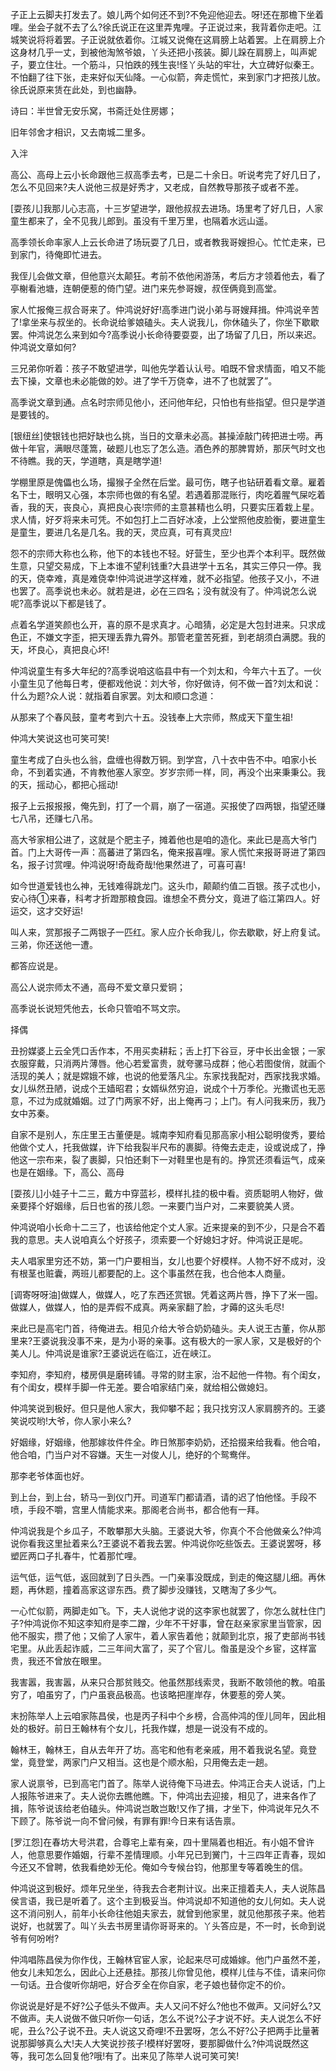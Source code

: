 <!-- { "loadSidebar": true } -->
子正上云脚夫打发去了。娘儿两个如何还不到?不免迎他迎去。呀!还在那檐下坐着哩。坐会子就不去了么?徐氏说正在这里弄鬼哩。子正说过来，我背着你走吧。江城笑说将将着罢。子正说就依着你。江城又说俺在这肩膀上站着罢。上在肩膀上介这身材几乎一丈，到被他淘煞爷娘，丫头还把小孩装。脚儿跺在肩膀上，叫声妮子，要立住壮。一个筋斗，只怕跌的残生丧!怪丫头站的牢壮，大立碑好似秦王。不怕翻了往下张，走来好似天仙降。一心似箭，奔走慌忙，来到家门才把孩儿放。徐氏说原来赁在此处，到也幽静。

诗曰：半世曾无安乐窝，书斋迁处住房娜；

旧年邻舍才相识，又去南城二里多。

入泮

高公、高母上云小长命跟他三叔高季去考，已是二十余日。听说考完了好几日了，怎么不见回来?夫人说他三叔是好秀才，又老成，自然教导那孩子或者不差。

[耍孩儿]我那儿心志高，十三岁望进学，跟他叔叔去进场。场里考了好几日，人家童生都来了，全不见我儿郎到。虽没有千里万里，也隔着水远山遥。

高季领长命率家人上云长命进了场玩耍了几日，或者教我哥嫂担心。忙忙走来，已到家门，待俺即忙进去。

我侄儿会做文章，但他意兴太颠狂。考前不依他闲游荡，考后方才领着他去，看了亭榭看池塘，连朝便惹的倚门望。进门来先参哥嫂，叔侄俩竟到高堂。

家人忙报俺三叔合哥来了。仲鸿说好好!高季进门说小弟与哥嫂拜揖。仲鸿说辛苦了!拿坐来与叔坐的。长命说给爹娘磕头。夫人说我儿，你休磕头了，你坐下歇歇罢。仲鸿说怎么来到如今?高季说小长命待要耍耍，出了场留了几日，所以来迟。仲鸿说文章如何?

三兄弟你听着：孩子不敢望进学，叫他先学着认认号。咱既不曾求情面，咱又不能去下操，文章也未必能做的妙。进了学千万侥幸，进不了也就罢了”。

高季说文章到通。点名时宗师见他小，还问他年纪，只怕也有些指望。但只是学道是要钱的。

[银纽丝]使银钱也把好缺也么挑，当日的文章未必高。甚操淖敲门砖把进士唠。再做十年官，满眼尽蓬篙，破题儿也忘了怎么造。酒色养的那脾胃娇，那厌气时文也不待瞧。我的天，学道瞎，真是瞎学道!

学棚里原是傀儡也么场，撮猴子全然在后堂。最可伤，瞎子也钻研着看文章。雇着名下士，眼明又心强，本宗师也做的有名望。若遇着那混账行，肉吃着腥气屎吃着香，我的天，丧良心，真把良心丧!宗师的主意甚精也么明，只要实压着栽上星。求人情，好歹将来未可凭。不如包打上二百好冰凌，上公堂照他皮脸衡，要进童生是童生，要进几名是几名。我的天，灵应真，可有真灵应!

怨不的宗师大称也么称，他下的本钱也不轻。好营生，至少也弄个本利平。既然做生意，只望交易成，下上本谁不望利钱重?大县进学十五名，其实三停只一停。我的天，侥幸难，真是难侥幸!仲鸿说进学这样难，就不必指望。他孩子又小，不进也罢了。高季说也未必。就若是进，必在三四名；没有就没有了。仲鸿说怎么说呢?高季说以下都是钱了。

点着名学道笑颜也么开，喜的原不是求真才。心暗猜，必定是大包封进来。只求成色正，不嫌文字歪，把天理丢靠九霄外。那管老童苦死捱，到老胡须白满腮。我的天，坏良心，真把良心坏!

仲鸿说童生有多大年纪的?高季说咱这临县中有一个刘太和，今年六十五了。一伙小童生见了他每日考，便都戏他说：刘大爷，你好做诗，何不做一首?刘太和说：什么为题?众人说：就指着自家罢。刘太和顺口念道：

从那来了个春风鼓，童考考到六十五。没钱奉上大宗师，熬成天下童生祖!

仲鸿大笑说这也可笑可笑!

童生考成了白头也么翁，盘缠也得数万铜。到学宫，八十衣中告不中。咱家小长命，不到着实通，不肯教他塞人家空。岁岁宗师一样，同，再没个出来秉秉公。我的天，摇动心，都把心摇动!

报子上云报报报，俺先到，打了一个肩，崩了一宿道。买报使了四两银，指望还赚七八吊，还赚七八吊。

高大爷家相公进了，这就是个肥主子，摊着他也是咱的造化。来此已是高大爷门首。门上大哥传一声：高蕃进了第四名，俺来报喜哩。家人慌忙来报哥哥进了第四名，报子讨赏哩。仲鸿说呀!奇哉奇哉!他果然进了，可喜可喜!

如今世道爱钱也么神，无钱难得跳龙门。这头巾，颠颠约值二百银。孩子忒也小，安心待①来春，科考才折蹬那粮食园。谁想全不费分文，竟进了临江第四人。好运交，这才交好运!

叫人来，赏那报子二两银子一匹红。家人应介长命我儿，你去歇歇，好上府复试。三弟，你还送他一遭。

都答应说是。

高公人说宗师太不通，高母不爱文章只爱铜；

高季说长说短凭他去，长命只管咱不骂文宗。

择偶

丑扮媒婆上云全凭口舌作本，不用买卖耕耘；舌上打下谷豆，牙中长出金银；一家衣服穿戴，只消两片薄唇。他心若爱富贵，就夸骡马成群；他心若图俊俏，就画个活现的美人；就是嫦娥不嫁，也说的他爱落凡尘。东家找我配对，西家找我求婚。女儿纵然丑陋，说成个王嫱昭君；女婿纵然穷迫，说成个十万季伦。光撒谎也无恶意，不过为成就婚姻。过了门两家不好，出上俺再刁；上门。有人问我来历，我乃女中苏秦。

自家不是别人，东庄里王古董便是。城南李知府看见那高家小相公聪明俊秀，要给他做个丈人，托我做媒，许下给我裂半尺布的裹脚。待俺去走走，设或说成了，挣他这一宗布来，裂了裹脚，只怕还剩下一对鞋里也是有的。挣赏还须看运气，成亲也是在姻缘。下，高公、高母

[耍孩儿]小娃子十二三，戴方中穿蓝衫，模样扎挂的极中看。资质聪明人物好，做亲要择个好姻缘，后日也省的孩儿怨。一来要门当户对，二来要貌美人贤。

仲鸿说咱小长命十二三了，也该给他定个丈人家。近来提亲的到不少，只是合不着我的意思。夫人说咱真么个好孩子，须索要一个好媳妇才好。仲鸿说正是呢。

夫人唱家里穷还不妨，第一门户要相当，女儿也要个好模样。人物不好不成对，没有根茎也赃囊，两班儿都要配的上。这个事虽然在我，也合他本人商量。

[调寄呀呀油]做媒人，做媒人，吃了东西还赏银。凭着这两片唇，挣下了米一囤。做媒人，做媒人，怕的是弄假不成真。两亲家翻了脸，才薅的这头毛尽!

来此已是高宅门首，待俺进去。相见介给大爷合奶奶磕头。夫人说王古董，你从那里来?王婆说我没事不来，是为小哥的亲事。这有极大的一家人家，又是极好的个美人儿。仲鸿说是谁家?王婆说远在临江，近在峡江。

李知府，李知府，楼房俱是磨砖铺。寻常的财主家，治不起他一件物。有个闺女，有个闺女，模样手脚一件无差。要合咱家结门亲，就给相公做媳妇。

仲鸿笑说到极好。但只是他人家大，我仰攀不起；我只找穷汉人家肩膀齐的。王婆笑说哎哟!大爷，你人家小来么?

好姻缘，好姻缘，他那嫁妆件件全。昨日煞那李奶奶，还拾掇来给我看。他合咱，他合咱，门当户对不容嫌。天生一对俊人儿，绝好的个鸳鸯伴。

那李老爷体面也好。

到上台，到上台，轿马一到仪门开。司道军门都请酒，请的迟了怕他怪。手段不喷，手段不嚼，宫里人情能求来。那阁老合尚书，都合他有一拜。

仲鸿说我是个乡瓜子，不敢攀那大头脑。王婆说大爷，你真个不合他做亲么?仲鸿说你看我这里扯着来么?王婆说不着我去罢。仲鸿说你吃些饭去。王婆说罢呀，移塑匠两口子扎春牛，忙着那忙哩。

运气低，运气低，返回就到了日头西。一门亲事没既成，到走的俺这腿儿细。再休题，再休题，撞着高家这谬东西。费了脚步没赚钱，又瞎淘了多少气。

一心忙似箭，两脚走如飞。下，夫人说他才说的这李家也就罢了，你怎么就杜住门子?仲鸿说你不知这李知府是李二蹭，少年不干好事，曾在赵亲家家里当管家，因他不服实，攒了他；又偷了人家牛，着人家告着他；就颠到北京，报了吏部尚书钱宅里。从此丢起诈威，二三年间大富了，买了个官儿。偺虽是没个乡宦，这样富贵，我还不曾放在眼里。

我害嚣，我害嚣，从来只合那贫贱交。他虽然那线索灵，我断不敢领他的教。咱虽穷了，咱虽穷了，门户虽衰品极高。也该略把崖岸存，休要惹的旁人笑。

末扮陈举人上云咱家陈昌侯，也是丙子科中个乡榜，合高仲鸿的侄儿同年，因此相处的极好。前日王翰林有个女儿，托我作媒，想是一说没有不成的。

翰林王，翰林王，自从去年开了坊。高宅和他有老亲戚，用不着我说名望。竟登堂，竟登堂，两家门户又相当。这也是个顺水船，只用俺去走一趟。

家人说禀爷，已到高宅门首了。陈举人说待俺下马进去。仲鸿正合夫人说话，门上人报陈爷进来了。夫人说你去瞧他瞧。下，仲鸿出去迎接，相见了，进来各作了揖，陈爷说该给老伯磕头。仲鸿说岂敢岂敢!又作了揖，才坐下，仲鸿说年兄久不下顾了。陈爷说一向不曾问候，有罪有罪!今日来有话告禀。

[罗江怨]在春坊大号洪君，合尊宅上辈有亲，四十里隔着也相近。有小姐不曾许人，他意思要作婚姻，行辈不差情理顺。小年兄已到黉门，十三四年正青春，现如今还又不曾聘，依我看绝妙无伦。俺如今专候台钧，他那里专等着晚生的信。

仲鸿说这到极好。烦年兄坐坐，待我去合老荆计议。出来正擅着夫人，夫人说陈昌侯言语，我已是听着了。这个主到极妥当。仲鸿说却不知道他的女儿何如。夫人说这不消问别人，前年小长命往他姐夫家去，就曾到他家里，就见他那孩子来。他若说好，也就罢了。叫丫头去书房里请你哥哥来的。丫头答应是，不一时，长命到说爷有何吩咐?

仲鸿唱陈昌侯为你作伐，王翰林官宦人家，论起来尽可成婚嫁。他门户虽然不差，他女儿未知怎么，因此心上还悬挂。那孩儿你曾见他，模样儿佳与不佳，请来问你一句话。丑合俊听你胡吧，好合歹全在你自家，老子娘也替你定不的价。

你说说是好是不好?公子低头不做声。夫人又问不好么?他也不做声。又问好么?又不做声。夫人说做不做只听你一句话，怎么不说?公子才说不好。夫人说怎么不好呢，丑么?公子说不丑。夫人说这又奇哩!不丑罢呀，怎么不好?公子把两手比量著说那脚够真么大!夫人大笑说抄孩子!模样好罢呀，要那脚做什么?仲鸿说既然这等，我可怎么回复他?哦!有了。出来见了陈举人说可笑可笑!

